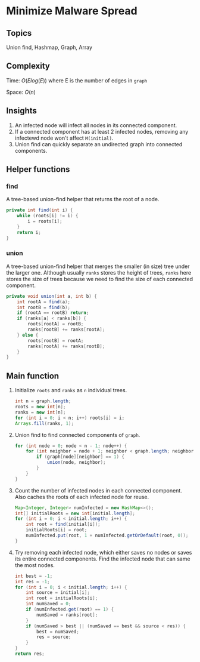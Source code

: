 # Minimize Malware Spread
## Topics
Union find, Hashmap, Graph, Array

## Complexity
Time: $O(Elog(E))$ where E is the number of edges in `graph`

Space: $O(n)$
## Insights
1. An infected node will infect all nodes in its connected component.
2. If a connected component has at least 2 infected nodes, removing any infectewd node won't affect `M(initial)`.
3. Union find can quickly separate an undirected graph into connected components.

## Helper functions
### find
A tree-based union-find helper that returns the root of a node.
```java
private int find(int i) {
    while (roots[i] != i) {
        i = roots[i];
    }
    return i;
}
```
### union
A tree-based union-find helper that merges the smaller (in size) tree under the larger one. Although usually `ranks` stores the height of trees, `ranks` here stores the size of trees because we need to find the size of each connected component.
```java
private void union(int a, int b) {
    int rootA = find(a);
    int rootB = find(b);
    if (rootA == rootB) return;
    if (ranks[a] < ranks[b]) {
        roots[rootA] = rootB;
        ranks[rootB] += ranks[rootA];
    } else {
        roots[rootB] = rootA;
        ranks[rootA] += ranks[rootB];
    }
}
```

## Main function
1. Initialize `roots` and `ranks` as `n` individual trees.
    ```java
    int n = graph.length;
    roots = new int[n];
    ranks = new int[n];
    for (int i = 0; i < n; i++) roots[i] = i;
    Arrays.fill(ranks, 1);
    ```
2. Union find to find connected components of `graph`.
    ```java
    for (int node = 0; node < n - 1; node++) {
        for (int neighbor = node + 1; neighbor < graph.length; neighbor++) {
            if (graph[node][neighbor] == 1) {
                union(node, neighbor);
            }
        }
    }
    ```
3. Count the number of infected nodes in each connected component. Also caches the roots of each infected node for reuse.
    ```java
    Map<Integer, Integer> numInfected = new HashMap<>();
    int[] initialRoots = new int[initial.length];
    for (int i = 0; i < initial.length; i++) {
        int root = find(initial[i]);
        initialRoots[i] = root;
        numInfected.put(root, 1 + numInfected.getOrDefault(root, 0));
    }
    ```
4. Try removing each infected node, which either saves no nodes or saves its entire connected components. Find the infected node that can same the most nodes.
    ```java
    int best = -1;
    int res = -1;
    for (int i = 0; i < initial.length; i++) {
        int source = initial[i];
        int root = initialRoots[i];
        int numSaved = 0;
        if (numInfected.get(root) == 1) {
            numSaved = ranks[root];
        }
        if (numSaved > best || (numSaved == best && source < res)) {
            best = numSaved;
            res = source;
        }
    }
    return res;
    ```